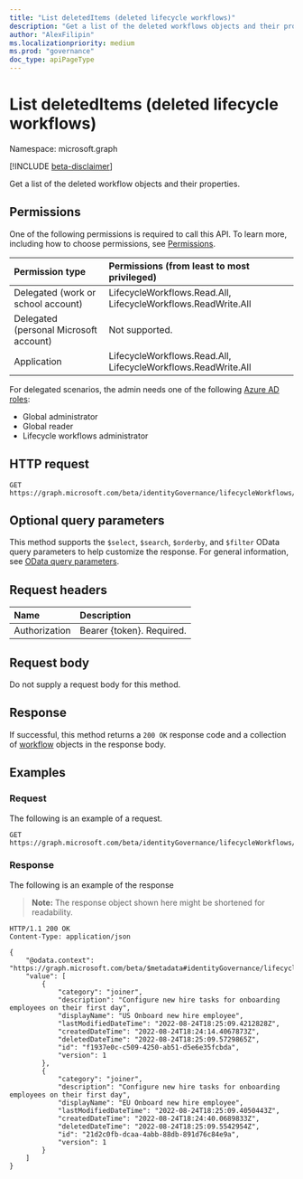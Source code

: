 ```yaml
---
title: "List deletedItems (deleted lifecycle workflows)"
description: "Get a list of the deleted workflows objects and their properties."
author: "AlexFilipin"
ms.localizationpriority: medium
ms.prod: "governance"
doc_type: apiPageType
---
```


# List deletedItems (deleted lifecycle workflows)

Namespace: microsoft.graph

[!INCLUDE [beta-disclaimer](../../includes/beta-disclaimer.md)]

Get a list of the deleted workflow objects and their properties.

## Permissions

One of the following permissions is required to call this API. To learn more, including how to choose permissions, see [Permissions](/graph/permissions-reference).

|Permission type|Permissions (from least to most privileged)|
|:---|:---|
|Delegated (work or school account)|LifecycleWorkflows.Read.All, LifecycleWorkflows.ReadWrite.All|
|Delegated (personal Microsoft account)|Not supported.|
|Application|LifecycleWorkflows.Read.All, LifecycleWorkflows.ReadWrite.All|

For delegated scenarios, the admin needs one of the following [Azure AD roles](/azure/active-directory/users-groups-roles/directory-assign-admin-roles#available-roles):

- Global administrator
- Global reader
- Lifecycle workflows administrator

## HTTP request

<!-- {
  "blockType": "ignored"
}
-->
``` http
GET https://graph.microsoft.com/beta/identityGovernance/lifecycleWorkflows/deletedItems/workflows/
```

## Optional query parameters

This method supports the `$select`, `$search`, `$orderby`, and `$filter` OData query parameters to help customize the response. For general information, see [OData query parameters](/graph/query-parameters).

## Request headers

|Name|Description|
|:---|:---|
|Authorization|Bearer {token}. Required.|

## Request body

Do not supply a request body for this method.

## Response

If successful, this method returns a `200 OK` response code and a collection of [workflow](../resources/identitygovernance-workflow.md) objects in the response body.

## Examples

### Request

The following is an example of a request.
<!-- {
  "blockType": "request",
  "name": "lifecycleworkflows_list_deleteditemcontainer"
}
-->
``` http
GET https://graph.microsoft.com/beta/identityGovernance/lifecycleWorkflows/deletedItems/workflows
```

### Response

The following is an example of the response
>**Note:** The response object shown here might be shortened for readability.
<!-- {
  "blockType": "response",
  "truncated": true,
  "@odata.type": "Collection(microsoft.graph.deletedItemContainer)"
}
-->
``` http
HTTP/1.1 200 OK
Content-Type: application/json

{
    "@odata.context": "https://graph.microsoft.com/beta/$metadata#identityGovernance/lifecycleWorkflows/deletedItems/workflows",
    "value": [
        {
            "category": "joiner",
            "description": "Configure new hire tasks for onboarding employees on their first day",
            "displayName": "US Onboard new hire employee",
            "lastModifiedDateTime": "2022-08-24T18:25:09.4212828Z",
            "createdDateTime": "2022-08-24T18:24:14.4067873Z",
            "deletedDateTime": "2022-08-24T18:25:09.5729865Z",
            "id": "f1937e0c-c509-4250-ab51-d5e6e35fcbda",
            "version": 1
        },
        {
            "category": "joiner",
            "description": "Configure new hire tasks for onboarding employees on their first day",
            "displayName": "EU Onboard new hire employee",
            "lastModifiedDateTime": "2022-08-24T18:25:09.4050443Z",
            "createdDateTime": "2022-08-24T18:24:40.0689833Z",
            "deletedDateTime": "2022-08-24T18:25:09.5542954Z",
            "id": "21d2c0fb-dcaa-4abb-88db-891d76c84e9a",
            "version": 1
        }
    ]
}
```
